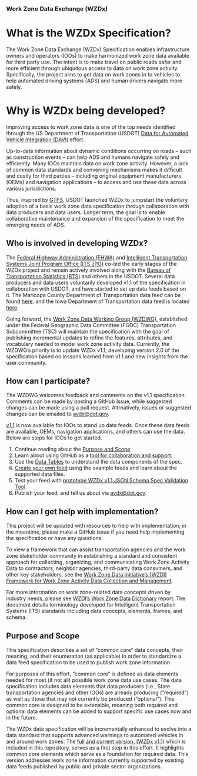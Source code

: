 ### Work Zone Data Exchange (WZDx)

# What is the WZDx Specification?
The Work Zone Data Exchange (WZDx) Specification enables infrastructure owners and operators (IOOs) to make harmonized work zone data available for third party use. The intent is to make travel on public roads safer and more efficient through ubiquitous access to data on work zone activity. Specifically, the project aims to get data on work zones in
to vehicles to help automated driving systems (ADS) and human drivers navigate more safely. 

# Why is WZDx being developed?
Improving access to work zone data is one of the top needs identified through the US Department of Transportation (USDOT) [Data for Automated Vehicle Integration (DAVI)](https://www.transportation.gov/av/data) effort. 

Up-to-date information about dynamic conditions occurring on roads – such as construction events – can help ADS and humans navigate safely and efficiently. Many IOOs maintain data on work zone activity. However, a lack of common data standards and convening mechanisms makes it difficult and costly for third parties – including original equipment manufacturers (OEMs) and navigation applications – to access and use these data across various jurisdictions. 

Thus, inspired by [GTFS](https://developers.google.com/transit/gtfs/reference/), USDOT launched WZDx to jumpstart the voluntary adoption of a basic work zone data specification through collaboration with data producers and data users. Longer term, the goal is to enable collaborative maintenance and expansion of the specification to meet the emerging needs of ADS.

## Who is involved in developing WZDx?
The [Federal Highway Administration (FHWA)](https://www.fhwa.dot.gov/) and [Intelligent Transportation Systems Joint Program Office (ITS JPO)](https://www.its.dot.gov/) co-led the early stages of the WZDx project and remain actively involved along with the [Bureau of Transportation Statistics (BTS)](https://www.bts.gov/) and others in the USDOT. Several data producers and data users voluntarily developed v1.1 of the specification in collaboration with USDOT, and have started to set up data feeds based on it. The Maricopa County Department of Transportation data feed can be found [here](https://api.mcdot-its.com/WZDx/Activity/Get), and the Iowa Department of Transportation data feed is located [here](https://data.iowadot.gov/datasets/iowa-work-zone-data-exchange-wzdx).

Going forward, the [Work Zone Data Working Group (WZDWG)](https://github.com/usdot-jpo-ode/jpo-wzdx/wiki ), established under the Federal Geographic Data Committee (FGDC) Transportation Subcommittee (TSC) will maintain the specification with the goal of publishing incremental updates to refine the features, attributes, and vocabulary needed to model work zone activity data. Currently, the WZDWG’s priority is to update WZDx v1.1, developing version 2.0 of the specification based on lessons learned from v1.1 and new insights from the user community. 

## How can I participate?
The WZDWG welcomes feedback and comments on the v1.1 specification. Comments can be made by posting a GitHub Issue, while suggested changes can be made using a pull request. Altrnatively, issues or suggested changes can be emailed to avdx@dot.gov. 

[v1.1](https://github.com/usdot-jpo-ode/jpo-wzdx/blob/master/full-spec/full-spec.md) is now available for IOOs to stand up data feeds. Once these data feeds are available, OEMs, navigation applications, and others can use the data. Below are steps for IOOs to get started. 

1. Continue reading about the [Purpose and Scope](#purpose-and-scope)
2. Learn about using GitHub as a [tool for collaboration and support](https://github.com/usdot-jpo-ode/jpo-wzdx/blob/master/create-feed/README.md#collaborate-via-github).
3. Use the [Data Tables](https://github.com/usdot-jpo-ode/jpo-wzdx/blob/master/data-tables/README.md) to understand the data components of the spec.
4. [Create your own feed](https://github.com/usdot-jpo-ode/jpo-wzdx/blob/master/create-feed/README.md) using the example feeds and learn about the supported data files.
5. Test your feed with [prototype WZDx v1.1 JSON Schema Spec Validation Tool](https://github.com/18F/usdot-jpo-ode-workzone-data-exchange/wiki).
6. Publish your feed, and tell us about via avdx@dot.gov. 

## How can I get help with implementation? 

This project will be updated with resources to help with implementation; in the meantime, please make a GitHub issue if you need help implementing the specification or have any questions.

To view a framework that can assist transportation agencies and the work zone stakeholder community in establishing a standard and consistent approach for collecting, organizing, and communicating Work Zone Activity Data to contractors, neighbor agencies, third-party data consumers, and other key stakeholders, see the [Work Zone Data Initiative’s (WZDI) Framework for Work Zone Activity Data Collection and Management](https://collaboration.fhwa.dot.gov/wzmp/Deliverables/WZDI%20Task%203%20Report%20-%20Framework%20v20190111.pdf). 

For more information on work zone-related data concepts driven by industry needs, please see [WZDI’s Work Zone Data Dictionary](https://collaboration.fhwa.dot.gov/wzmp/Data%20DictionaryDocuments/WZAD%20Data%20Dictionary_DRAFT.pdf) report. The document details terminology developed for Intelligent Transportation Systems (ITS) standards including data concepts, elements, frames, and schema.

## Purpose and Scope

This specification describes a set of “common core” data concepts, their meaning, and their enumeration (as applicable) in order to standardize a data feed specification to be used to publish work zone information.

For purposes of this effort, “common core” is defined as data elements needed for most (if not all) possible work zone data use cases. The data specification includes data elements that data producers (i.e., State transportation agencies and other IOOs) are already producing (“required”) as well as those that may not currently be produced (“optional”). This common core is designed to be extensible, meaning both required and optional data elements can be added to support specific use cases now and in the future.

The WZDx data specification will be incrementally enhanced to evolve into a data standard that supports advanced warnings to automated vehicles in and around work zones. The [full and current version, (WZDx v1.1)](https://github.com/usdot-jpo-ode/jpo-wzdx/blob/master/full-spec/full-spec.md) which is included in this repository, serves as a first step in this effort. It highlights common core elements which serve as a foundation for required data. This version addresses work zone information currently supported by existing data feeds published by public and private sector organizations. 

